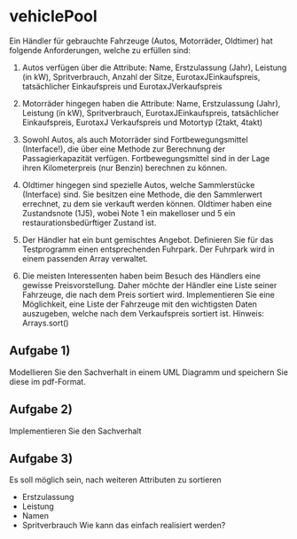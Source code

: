 # vehiclePool

Ein Händler für gebrauchte Fahrzeuge (Autos, Motorräder, Oldtimer) hat folgende Anforderungen,
welche zu erfüllen sind:

1. Autos verfügen über die Attribute: Name, Erstzulassung (Jahr), Leistung (in kW), Spritverbrauch,
Anzahl der Sitze, EurotaxJEinkaufspreis, tatsächlicher Einkaufspreis und EurotaxJVerkaufspreis

2. Motorräder hingegen haben die Attribute: Name, Erstzulassung (Jahr), Leistung (in kW),
Spritverbrauch, EurotaxJEinkaufspreis, tatsächlicher Einkaufspreis, EurotaxJ Verkaufspreis und
Motortyp (2takt, 4takt)

3. Sowohl Autos, als auch Motorräder sind Fortbewegungsmittel (Interface!), die über eine
Methode zur Berechnung der Passagierkapazität verfügen. Fortbewegungsmittel sind in der Lage ihren
Kilometerpreis (nur Benzin) berechnen zu können.

4. Oldtimer hingegen sind spezielle Autos, welche Sammlerstücke (Interface) sind. Sie besitzen
eine Methode, die den Sammlerwert errechnet, zu dem sie verkauft werden können. Oldtimer haben
eine Zustandsnote (1J5), wobei Note 1 ein makelloser und 5 ein restaurationsbedürftiger Zustand ist.

5. Der Händler hat ein bunt gemischtes Angebot. Definieren Sie für das Testprogramm einen
entsprechenden Fuhrpark. Der Fuhrpark wird in einem passenden Array verwaltet.

6. Die meisten Interessenten haben beim Besuch des Händlers eine gewisse Preisvorstellung. Daher
möchte der Händler eine Liste seiner Fahrzeuge, die nach dem Preis sortiert wird. Implementieren Sie
eine Möglichkeit, eine Liste der Fahrzeuge mit den wichtigsten Daten auszugeben, welche nach dem
Verkaufspreis sortiert ist. Hinweis: Arrays.sort()

## Aufgabe 1) 
Modellieren Sie den Sachverhalt in einem UML Diagramm und speichern Sie diese im pdf-Format.

## Aufgabe 2) 
Implementieren Sie den Sachverhalt

## Aufgabe 3)
Es soll möglich sein, nach weiteren Attributen zu sortieren
* Erstzulassung
* Leistung
* Namen
* Spritverbrauch
Wie kann das einfach realisiert werden?
